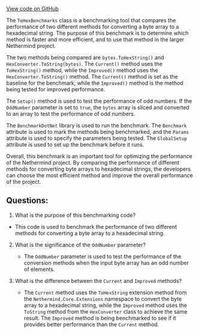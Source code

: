 [View code on GitHub](https://github.com/NethermindEth/nethermind/src/Nethermind/Nethermind.Benchmark/Core/ToHexBenchmarks.cs)

The `ToHexBenchmarks` class is a benchmarking tool that compares the performance of two different methods for converting a byte array to a hexadecimal string. The purpose of this benchmark is to determine which method is faster and more efficient, and to use that method in the larger Nethermind project.

The two methods being compared are `bytes.ToHexString()` and `HexConverter.ToString(bytes)`. The `Current()` method uses the `ToHexString()` method, while the `Improved()` method uses the `HexConverter.ToString()` method. The `Current()` method is set as the baseline for the benchmark, while the `Improved()` method is the method being tested for improved performance.

The `Setup()` method is used to test the performance of odd numbers. If the `OddNumber` parameter is set to `true`, the `bytes` array is sliced and converted to an array to test the performance of odd numbers.

The `BenchmarkDotNet` library is used to run the benchmark. The `Benchmark` attribute is used to mark the methods being benchmarked, and the `Params` attribute is used to specify the parameters being tested. The `GlobalSetup` attribute is used to set up the benchmark before it runs.

Overall, this benchmark is an important tool for optimizing the performance of the Nethermind project. By comparing the performance of different methods for converting byte arrays to hexadecimal strings, the developers can choose the most efficient method and improve the overall performance of the project.
## Questions: 
 1. What is the purpose of this benchmarking code?
   - This code is used to benchmark the performance of two different methods for converting a byte array to a hexadecimal string.

2. What is the significance of the `OddNumber` parameter?
   - The `OddNumber` parameter is used to test the performance of the conversion methods when the input byte array has an odd number of elements.

3. What is the difference between the `Current` and `Improved` methods?
   - The `Current` method uses the `ToHexString` extension method from the `Nethermind.Core.Extensions` namespace to convert the byte array to a hexadecimal string, while the `Improved` method uses the `ToString` method from the `HexConverter` class to achieve the same result. The `Improved` method is being benchmarked to see if it provides better performance than the `Current` method.